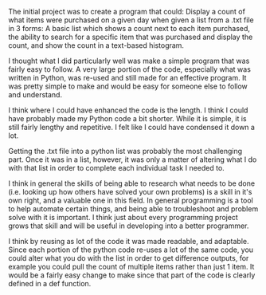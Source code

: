 The initial project was to create a program that could: Display a count of what items were purchased on a given day when given a list from a .txt file in 3 forms: A basic list which shows a count next to each item purchased, the ability to search for a specific item that was purchased and display the count, and show the count in a text-based histogram.

I thought what I did particularly well was make a simple program that was fairly easy to follow. A very large portion of the code, especially what was written in Python, was re-used and still made for an effective program. It was pretty simple to make and would be easy for someone else to follow and understand.

I think where I could have enhanced the code is the length. I think I could have probably made my Python code a bit shorter. While it is simple, it is still fairly lengthy and repetitive. I felt like I could have condensed it down a lot.

Getting the .txt file into a python list was probably the most challenging part. Once it was in a list, however, it was only a matter of altering what I do with that list in order to complete each individual task I needed to.

I think in general the skills of being able to research what needs to be done (i.e. looking up how others have solved your own problems) is a skill in it's own right, and a valuable one in this field. In general programming is a tool to help automate certain things, and being able to troubleshoot and problem solve with it is important. I think just about every programming project grows that skill and will be useful in developing into a better programmer.

I think by reusing as lot of the code it was made readable, and adaptable. Since each portion of the python code re-uses a lot of the same code, you could alter what you do with the list in order to get difference outputs, for example you could pull the count of multiple items rather than just 1 item. It would be a fairly easy change to make since that part of the code is clearly defined in a def function.
